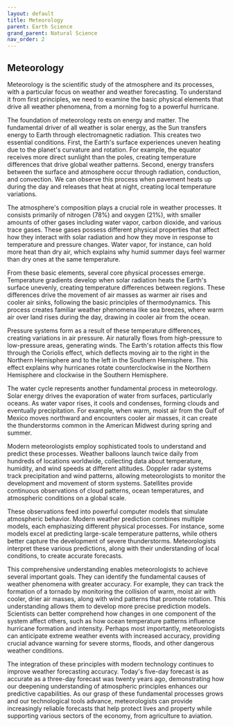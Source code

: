 ```yaml
---
layout: default
title: Meteorology
parent: Earth Science
grand_parent: Natural Science
nav_order: 2
---
```


## Meteorology

Meteorology is the scientific study of the atmosphere and its processes, with a particular focus on weather and weather forecasting. To understand it from first principles, we need to examine the basic physical elements that drive all weather phenomena, from a morning fog to a powerful hurricane.

The foundation of meteorology rests on energy and matter. The fundamental driver of all weather is solar energy, as the Sun transfers energy to Earth through electromagnetic radiation. This creates two essential conditions. First, the Earth's surface experiences uneven heating due to the planet's curvature and rotation. For example, the equator receives more direct sunlight than the poles, creating temperature differences that drive global weather patterns. Second, energy transfers between the surface and atmosphere occur through radiation, conduction, and convection. We can observe this process when pavement heats up during the day and releases that heat at night, creating local temperature variations.

The atmosphere's composition plays a crucial role in weather processes. It consists primarily of nitrogen (78%) and oxygen (21%), with smaller amounts of other gases including water vapor, carbon dioxide, and various trace gases. These gases possess different physical properties that affect how they interact with solar radiation and how they move in response to temperature and pressure changes. Water vapor, for instance, can hold more heat than dry air, which explains why humid summer days feel warmer than dry ones at the same temperature.

From these basic elements, several core physical processes emerge. Temperature gradients develop when solar radiation heats the Earth's surface unevenly, creating temperature differences between regions. These differences drive the movement of air masses as warmer air rises and cooler air sinks, following the basic principles of thermodynamics. This process creates familiar weather phenomena like sea breezes, where warm air over land rises during the day, drawing in cooler air from the ocean.

Pressure systems form as a result of these temperature differences, creating variations in air pressure. Air naturally flows from high-pressure to low-pressure areas, generating winds. The Earth's rotation affects this flow through the Coriolis effect, which deflects moving air to the right in the Northern Hemisphere and to the left in the Southern Hemisphere. This effect explains why hurricanes rotate counterclockwise in the Northern Hemisphere and clockwise in the Southern Hemisphere.

The water cycle represents another fundamental process in meteorology. Solar energy drives the evaporation of water from surfaces, particularly oceans. As water vapor rises, it cools and condenses, forming clouds and eventually precipitation. For example, when warm, moist air from the Gulf of Mexico moves northward and encounters cooler air masses, it can create the thunderstorms common in the American Midwest during spring and summer.

Modern meteorologists employ sophisticated tools to understand and predict these processes. Weather balloons launch twice daily from hundreds of locations worldwide, collecting data about temperature, humidity, and wind speeds at different altitudes. Doppler radar systems track precipitation and wind patterns, allowing meteorologists to monitor the development and movement of storm systems. Satellites provide continuous observations of cloud patterns, ocean temperatures, and atmospheric conditions on a global scale.

These observations feed into powerful computer models that simulate atmospheric behavior. Modern weather prediction combines multiple models, each emphasizing different physical processes. For instance, some models excel at predicting large-scale temperature patterns, while others better capture the development of severe thunderstorms. Meteorologists interpret these various predictions, along with their understanding of local conditions, to create accurate forecasts.

This comprehensive understanding enables meteorologists to achieve several important goals. They can identify the fundamental causes of weather phenomena with greater accuracy. For example, they can track the formation of a tornado by monitoring the collision of warm, moist air with cooler, drier air masses, along with wind patterns that promote rotation. This understanding allows them to develop more precise prediction models. Scientists can better comprehend how changes in one component of the system affect others, such as how ocean temperature patterns influence hurricane formation and intensity. Perhaps most importantly, meteorologists can anticipate extreme weather events with increased accuracy, providing crucial advance warning for severe storms, floods, and other dangerous weather conditions.

The integration of these principles with modern technology continues to improve weather forecasting accuracy. Today's five-day forecast is as accurate as a three-day forecast was twenty years ago, demonstrating how our deepening understanding of atmospheric principles enhances our predictive capabilities. As our grasp of these fundamental processes grows and our technological tools advance, meteorologists can provide increasingly reliable forecasts that help protect lives and property while supporting various sectors of the economy, from agriculture to aviation.
